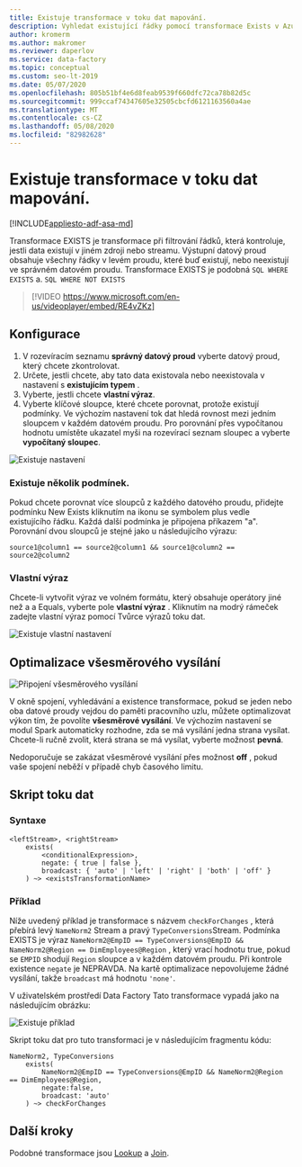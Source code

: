 ```yaml
---
title: Existuje transformace v toku dat mapování.
description: Vyhledat existující řádky pomocí transformace Exists v Azure Data Factory toku dat mapování
author: kromerm
ms.author: makromer
ms.reviewer: daperlov
ms.service: data-factory
ms.topic: conceptual
ms.custom: seo-lt-2019
ms.date: 05/07/2020
ms.openlocfilehash: 805b51bf4e6d8feab9539f660dfc72ca78b82d5c
ms.sourcegitcommit: 999ccaf74347605e32505cbcfd6121163560a4ae
ms.translationtype: MT
ms.contentlocale: cs-CZ
ms.lasthandoff: 05/08/2020
ms.locfileid: "82982628"
---
```

# <a name="exists-transformation-in-mapping-data-flow"></a>Existuje transformace v toku dat mapování.

[!INCLUDE[appliesto-adf-asa-md](includes/appliesto-adf-asa-md.md)]

Transformace EXISTS je transformace při filtrování řádků, která kontroluje, jestli data existují v jiném zdroji nebo streamu. Výstupní datový proud obsahuje všechny řádky v levém proudu, které buď existují, nebo neexistují ve správném datovém proudu. Transformace EXISTS je podobná ```SQL WHERE EXISTS``` a. ```SQL WHERE NOT EXISTS```

> [!VIDEO https://www.microsoft.com/en-us/videoplayer/embed/RE4vZKz]

## <a name="configuration"></a>Konfigurace

1. V rozevíracím seznamu **správný datový proud** vyberte datový proud, který chcete zkontrolovat.
1. Určete, jestli chcete, aby tato data existovala nebo neexistovala v nastavení s **existujícím typem** .
1. Vyberte, jestli chcete **vlastní výraz**.
1. Vyberte klíčové sloupce, které chcete porovnat, protože existují podmínky. Ve výchozím nastavení tok dat hledá rovnost mezi jedním sloupcem v každém datovém proudu. Pro porovnání přes vypočítanou hodnotu umístěte ukazatel myši na rozevírací seznam sloupec a vyberte **vypočítaný sloupec**.

![Existuje nastavení](media/data-flow/exists.png "Existuje 1")

### <a name="multiple-exists-conditions"></a>Existuje několik podmínek.

Pokud chcete porovnat více sloupců z každého datového proudu, přidejte podmínku New Exists kliknutím na ikonu se symbolem plus vedle existujícího řádku. Každá další podmínka je připojena příkazem "a". Porovnání dvou sloupců je stejné jako u následujícího výrazu:

`source1@column1 == source2@column1 && source1@column2 == source2@column2`

### <a name="custom-expression"></a>Vlastní výraz

Chcete-li vytvořit výraz ve volném formátu, který obsahuje operátory jiné než a a Equals, vyberte pole **vlastní výraz** . Kliknutím na modrý rámeček zadejte vlastní výraz pomocí Tvůrce výrazů toku dat.

![Existuje vlastní nastavení](media/data-flow/exists1.png "existuje vlastní")

## <a name="broadcast-optimization"></a>Optimalizace všesměrového vysílání

![Připojení všesměrového vysílání](media/data-flow/broadcast.png "Připojení všesměrového vysílání")

V okně spojení, vyhledávání a existence transformace, pokud se jeden nebo oba datové proudy vejdou do paměti pracovního uzlu, můžete optimalizovat výkon tím, že povolíte **všesměrové vysílání**. Ve výchozím nastavení se modul Spark automaticky rozhodne, zda se má vysílání jedna strana vysílat. Chcete-li ručně zvolit, která strana se má vysílat, vyberte možnost **pevná**.

Nedoporučuje se zakázat všesměrové vysílání přes možnost **off** , pokud vaše spojení neběží v případě chyb časového limitu.

## <a name="data-flow-script"></a>Skript toku dat

### <a name="syntax"></a>Syntaxe

```
<leftStream>, <rightStream>
    exists(
        <conditionalExpression>,
        negate: { true | false },
        broadcast: { 'auto' | 'left' | 'right' | 'both' | 'off' }
    ) ~> <existsTransformationName>
```

### <a name="example"></a>Příklad

Níže uvedený příklad je transformace s názvem `checkForChanges` , která přebírá levý `NameNorm2` Stream a pravý `TypeConversions`Stream.  Podmínka EXISTS je výraz `NameNorm2@EmpID == TypeConversions@EmpID && NameNorm2@Region == DimEmployees@Region` , který vrací hodnotu true, pokud se `EMPID` shodují `Region` sloupce a v každém datovém proudu. Při kontrole existence `negate` je NEPRAVDA. Na kartě optimalizace nepovolujeme žádné vysílání, takže `broadcast` má hodnotu `'none'`.

V uživatelském prostředí Data Factory Tato transformace vypadá jako na následujícím obrázku:

![Existuje příklad](media/data-flow/exists-script.png "Existuje příklad")

Skript toku dat pro tuto transformaci je v následujícím fragmentu kódu:

```
NameNorm2, TypeConversions
    exists(
        NameNorm2@EmpID == TypeConversions@EmpID && NameNorm2@Region == DimEmployees@Region,
        negate:false,
        broadcast: 'auto'
    ) ~> checkForChanges
```

## <a name="next-steps"></a>Další kroky

Podobné transformace jsou [Lookup](data-flow-lookup.md) a [Join](data-flow-join.md).
